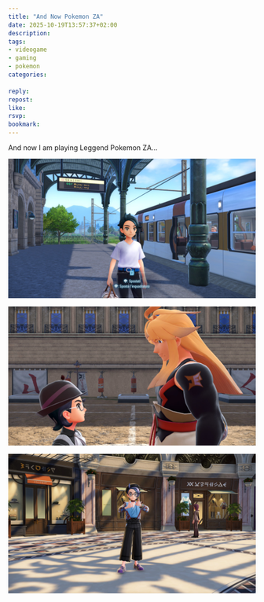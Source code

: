 ```yaml
---
title: "And Now Pokemon ZA"
date: 2025-10-19T13:57:37+02:00
description:
tags:
- videogame
- gaming
- pokemon
categories:

reply:
repost:
like:
rsvp:
bookmark:
---
```


And now I am playing Leggend Pokemon ZA...

![cover.jpg](cover.jpg)

![poke1.jpg](poke1.jpg)

![poke2.jpg](poke2.jpg)
